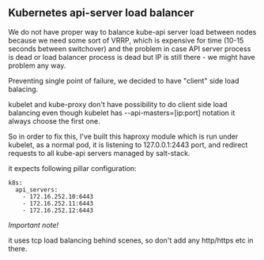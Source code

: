 ## Kubernetes api-server load balancer

We do not have proper way to balance kube-api server load between nodes because we need some sort of VRRP, which is expensive for time (10-15 seconds between switchover) and the problem in case API server process is dead or load balancer process is dead but IP is still there - we might have problem any way. 

Preventing single point of failure, we decided to have "client" side load balacing. 

kubelet and kube-proxy don't have possibility to do client side load balancing even though kubelet has --api-masters=[ip:port] notation it always choose the first one. 

So in order to fix this, I've built this haproxy module which is run under kubelet, as a normal pod, it is listening to 127.0.0.1:2443 port, and redirect requests to all kube-api servers managed by salt-stack. 

it expects following pillar configuration:
```
k8s:
  api_servers:
    - 172.16.252.10:6443
    - 172.16.252.11:6443
    - 172.16.252.12:6443
```

*Important note!*

it uses tcp load balancing behind scenes, so don't add any http/https etc in there.
